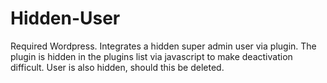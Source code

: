 # Hidden-User
Required Wordpress. Integrates a hidden super admin user via plugin. The plugin is hidden in the plugins list via javascript to make deactivation difficult. User is also hidden, should this be deleted.
